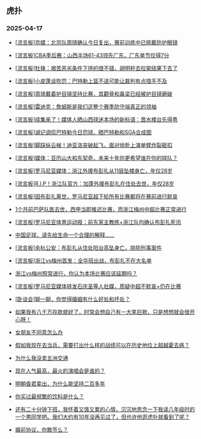## 虎扑 
### 2025-04-17

+ [[流言板]京媒：北京队周琦确认今日复出，赛前训练中已佩戴防护眼镜](https://bbs.hupu.com/631876684.html)

+ [[流言板]CBA季后赛：山西半场61-43领先广东，广东单节仅得7分](https://bbs.hupu.com/631880643.html)

+ [[流言板]杜锋：艰苦恶劣条件下拼的很不错，胡明轩去拉架结果下去了](https://bbs.hupu.com/631886469.html)

+ [[流言板]小皮蓬谈吹罚：巴特勒上篮不进可能让裁判有点措手不及](https://bbs.hupu.com/631877176.html)

+ [[流言板]周琦戴着护目镜坚持比赛，其颧骨和鼻梁已经被护目镜磨破](https://bbs.hupu.com/631880359.html)

+ [[流言板]雷迪克：詹姆斯是我们这整个赛季防守端真正的领袖](https://bbs.hupu.com/631876973.html)

+ [[流言板]续集来了！媒体人晒山西球迷本场的新标语：晋水楼台先得粤](https://bbs.hupu.com/631886476.html)

+ [[流言板]湖记调侃巴特勒今日罚球，晒巴特勒和SGA合成图](https://bbs.hupu.com/631877330.html)

+ [[流言板]脚踩纵云梯！迪亚洛突破起飞，面对徐昕上演单臂炸裂砸扣](https://bbs.hupu.com/631883987.html)

+ [[流言板]媒体：亚历山大和东契奇，未来十年你更希望谁在你的球队？](https://bbs.hupu.com/631877404.html)

+ [[流言板]罗马尼亚媒体：浙江外援布彭扎从11层坠楼身亡，年仅28岁](https://bbs.hupu.com/631874483.html)

+ [[流言板]R.I.P！浙江队官方：加蓬外援布彭扎在住处去世，年仅28岁](https://bbs.hupu.com/631882334.html)

+ [[流言板]因布彭扎离世，罗马尼亚超下轮所有比赛都将在赛前进行默哀](https://bbs.hupu.com/631880217.html)

+ [1个月前巴萨队医去世，西甲当即推迟比赛，而浙江梅州中超比赛正常进行](https://bbs.hupu.com/631883277.html)

+ [[流言板]罗马尼亚体育运动报：前东家主教练+浙江队均确认布彭扎死讯](https://bbs.hupu.com/631875796.html)

+ [中国足球，请先给生命一个合理的解释……](https://bbs.hupu.com/631885598.html)

+ [[流言板]余杭公安：布彭扎从住处阳台高坠身亡，排除刑事案件](https://bbs.hupu.com/631886203.html)

+ [[流言板]浙江vs梅州首发：全华班出战，布彭扎不在大名单](https://bbs.hupu.com/631876433.html)

+ [浙江vs梅州照常进行，你认为本场比赛应该延期吗？](https://bbs.hupu.com/631877163.html)

+ [[流言板]罗马尼亚媒体转发石庆圣等人社媒，质疑中超不默哀+仍在比赛](https://bbs.hupu.com/631880973.html)

+ [[卧谈会]聊一聊，你觉得婚姻有什么好处和坏处？](https://bbs.hupu.com/631880277.html)

+ [如果我有八千万存款就好了，时常会想自己有一大笔巨款，只是想想就会很开心呀！](https://bbs.hupu.com/631876431.html)

+ [女朋友不同意怎么办](https://bbs.hupu.com/631878337.html)

+ [假如我现在去当兵，需要打出什么样的战绩可以在历史地位上超越霍去病？](https://bbs.hupu.com/631879565.html)

+ [为什么我没卖五洲交通](https://bbs.hupu.com/631878426.html)

+ [现在人气最高，最火的演唱会是谁的？](https://bbs.hupu.com/631876355.html)

+ [明朝昏君辈出，为什么能坚持二百多年](https://bbs.hupu.com/631878075.html)

+ [你买过最频繁的饮料是什么？](https://bbs.hupu.com/631882021.html)

+ [还有二十分钟下班，我怀着又饿又累的心情，沉沉地思念一下我读八年级时的一个男同学吧。我们大约有10年没再见过了，但也许他逛虎扑就看到了呢？](https://bbs.hupu.com/631879250.html)

+ [婚前协议，你敢签么？](https://bbs.hupu.com/631876808.html)

